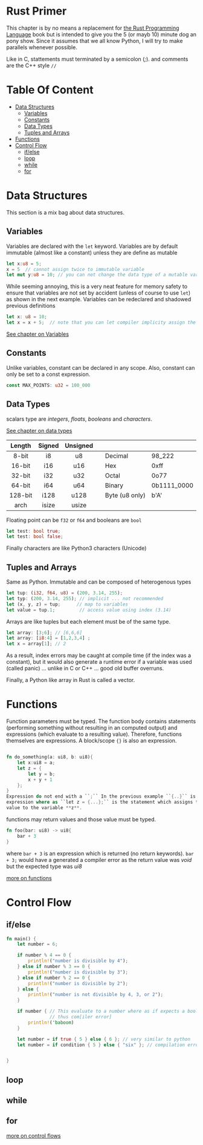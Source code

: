 # Rust Primer

This chapter is by no means a replacement for 
[the Rust Programming Language](https://doc.rust-lang.org/book/) book
but is intended to give you the 5 (or mayb 10) minute dog an pony show. 
Since it assumes that we all know Python, I will try to make parallels 
whenever possible.

Like in C, stattements must terminated by a semicolon (*;*). and comments are the C++ style
``//``

# Table Of Content

- [Data Structures](#data-structures)
    - [Variables](#variables)
    - [Constants](#constants)
    - [Data Types](#data-types)
    - [Tuples and Arrays](#tuples-and-arrays)
- [Functions](#functions)
- [Control Flow](#control-flow)
    - [if/else](#ifelse)
    - [loop](#loop)
    - [while](#while)
    - [for](#for)


# Data Structures

This section is a mix bag about data structures.

## Variables

Variables are declared with the ``let`` keyword. Variables are by default 
immutable (almost like a constant) unless they are define as mutable

```rust
let x:u8 = 5;
x = 5  // cannot assign twice to immutable variable
let mut y:u8 = 10; // you can not change the data type of a mutable var
```
While seeming annoying, this is a very neat feature for memory safety
to ensure that variables are not set by accident (unless of course to 
use ``let``) as shown in the next example. Variables can be redeclared 
and shadowed previous definitions

```rust
let x: u8 = 10;
let x = x + 5;  // note that you can let compiler implicity assign the data type
```

[See chapter on Variables](https://doc.rust-lang.org/book/ch03-01-variables-and-mutability.html)

## Constants

Unlike variables, constant can be declared in any scope. Also, constant can only 
be set to a const expression. 

```rust
const MAX_POINTS: u32 = 100_000
```

## Data Types

scalars type are *integers*, *floats*, *booleans* and *characters*.

[See chapter on data types](https://doc.rust-lang.org/book/ch03-02-data-types.html)


|  Length 	| Signed 	| Unsigned 	|   	|                	|             	|
|:-------:	|:------:	|:--------:	|---	|----------------	|-------------	|
| 8-bit   	| i8     	| u8       	|   	| Decimal        	| 98_222      	|
| 16-bit  	| i16    	| u16      	|   	| Hex            	| 0xff        	|
| 32-bit  	| i32    	| u32      	|   	| Octal          	| 0o77        	|
| 64-bit  	| i64    	| u64      	|   	| Binary         	| 0b1111_0000 	|
| 128-bit 	| i128   	| u128     	|   	| Byte (u8 only) 	| b'A'        	|
| arch    	| isize  	| usize    	|   	|                	|             	|

Floating point can be ``f32`` or ``f64`` and booleans are ``bool``

```rust
let test: bool true;
let test: bool false;
```

Finally characters are like Python3 characters (Unicode)

## Tuples and Arrays

Same as Python. Immutable and can be composed of heterogenous types

```rust
let tup: (i32, f64, u8) = (200, 3.14, 255);
let typ: (200, 3.14, 255); // implicit ... not recommended
let (x, y, z) = tup;      // map to variables
let value = tup.1;         // access value using index (3.14)
```

Arrays are like tuples but each element must be of the same type. 

```rust
let array: [3;6]; // [6,6,6]
let array: [i8:4] = [1,2,3,4] ;
let x = array[1]; // 2
```

As a result, index errors may be caught at compile time (if the index was 
a constant), but it would also generate a runtime error if a variable was 
used (called panic) ... unlike in C or C++ ... good old buffer overruns. 

Finally, a Python like array in Rust is called a vector.


# Functions

Function parameters must be typed. The function body contains statements 
(performing something without resulting in an computed output) and 
expressions (which evaluate to a resulting value). Therefore, functions
themselves are expressions. A block/scope ``{}`` is also an expression. 

```rust

fn do_something(a: ui8, b: ui8){
    let x:ui8 = a;
    let z = {
        let y = b;
        x + y + 1
    };
}
Expression do not end with a ``;`` In the previous example ``{..}`` is an 
expression where as ``let z = {...};`` is the statement which assigns the 
value to the variable **z**.
```

functions may return values and those value must be typed. 

```rust
fn foo(bar: ui8) -> ui8{
    bar + 3
}
```
where ``bar + 3`` is an expression which is returned (no return keywords). 
``bar + 3;`` would have a generated a compiler error as the return value
was *void* but the expected type was *ui8*


[more on functions](https://doc.rust-lang.org/book/ch03-03-how-functions-work.html)

# Control Flow

## if/else

```rust
fn main() {
    let number = 6;

    if number % 4 == 0 {
        println!("number is divisible by 4");
    } else if number % 3 == 0 {
        println!("number is divisible by 3");
    } else if number % 2 == 0 {
        println!("number is divisible by 2");
    } else {
        println!("number is not divisible by 4, 3, or 2");
    }

    if number { // This evaluate to a number where as if expects a boolean 
                // thus com[iler error]
        println!('baboom)
    }

    let number = if true { 5 } else { 6 }; // very similar to python
    let number = if condition { 5 } else { "six" }; // compilation error 


}
```


## loop

## while 

## for

[more on control flows](https://doc.rust-lang.org/book/ch03-05-control-flow.html)